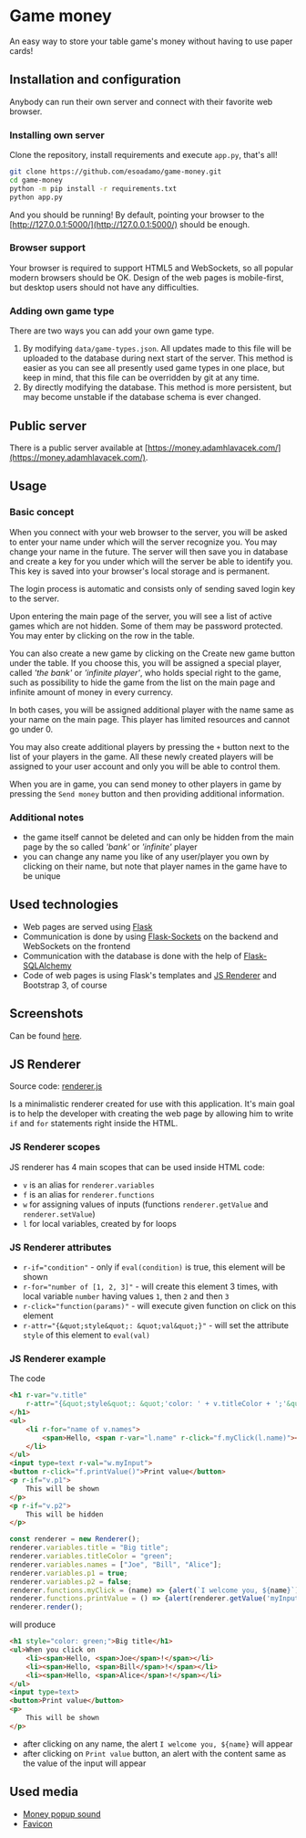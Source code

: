 # Game money

An easy way to store your table game's money without having to use paper cards!

## Installation and configuration

Anybody can run their own server and connect with their favorite web browser.

### Installing own server

Clone the repository, install requirements and execute `app.py`, that's all!

```bash
git clone https://github.com/esoadamo/game-money.git
cd game-money
python -m pip install -r requirements.txt
python app.py
```

And you should be running! By default, pointing your browser to the [http://127.0.0.1:5000/](http://127.0.0.1:5000/) should be enough.

### Browser support

Your browser is required to support HTML5 and WebSockets, so all popular modern browsers should be OK. Design of the web pages is mobile-first, but desktop users should not have any difficulties.

### Adding own game type

There are two ways you can add your own game type.

1. By modifying `data/game-types.json`. All updates made to this file will be uploaded to the database during next start of the server. This method is easier as you can see all presently used game types in one place, but keep in mind, that this file can be overridden by git at any time.
2. By directly modifying the database. This method is more persistent, but may become unstable if the database schema is ever changed.

## Public server

There is a public server available at [https://money.adamhlavacek.com/](https://money.adamhlavacek.com/).

## Usage

### Basic concept

When you connect with your web browser to the server, you will be asked to enter your name under which will the server recognize you. You may change your name in the future. The server will then save you in database and create a key for you under which will the server be able to identify you. This key is saved into your browser's local storage and is permanent.

The login process is automatic and consists only of sending saved login key to the server.

Upon entering the main page of the server, you will see a list of active games which are not hidden. Some of them may be password protected. You may enter by clicking on the row in the table.

You can also create a new game by clicking on the Create new game button under the table. If you choose this, you will be assigned a special player, called *'the bank'* or *'infinite player'*, who holds special right to the game, such as possibility to hide the game from the list on the main page and infinite amount of money in every currency.

In both cases, you will be assigned additional player with the name same as your name on the main page. This player has limited resources and cannot go under 0.

You may also create additional players by pressing the `+` button next to the list of your players in the game. All these newly created players will be assigned to your user account and only you will be able to control them.

When you are in game, you can send money to other players in game by pressing the `Send money` button and then providing additional information.

### Additional notes

- the game itself cannot be deleted and can only be hidden from the main page by the so called *'bank'* or *'infinite'* player
- you can change any name you like of any user/player you own by clicking on their name, but note that player names in the game have to be unique

## Used technologies

- Web pages are served using [Flask](https://palletsprojects.com/p/flask/)
- Communication is done by using [Flask-Sockets](https://github.com/heroku-python/flask-sockets) on the backend and WebSockets on the frontend
- Communication with the database is done with the help of [Flask-SQLAlchemy](https://flask-sqlalchemy.palletsprojects.com/en/2.x/)
- Code of web pages is using Flask's templates and [JS Renderer](https://github.com/esoadamo/game-money/blob/master/static/scripts/renderer.js) and Bootstrap 3, of course

## Screenshots

Can be found [here](https://github.com/esoadamo/game-money/issues/1).


## JS Renderer

Source code: [renderer.js](https://github.com/esoadamo/game-money/blob/master/static/scripts/renderer.js) 

Is a minimalistic renderer created for use with this application. It's main goal is to help the developer with creating the web page by allowing him to write `if` and `for` statements right inside the HTML.

### JS Renderer scopes

JS renderer has 4 main scopes that can be used inside HTML code:

- `v` is an alias for `renderer.variables`
- `f` is an alias for `renderer.functions`
- `w` for assigning values of inputs (functions `renderer.getValue` and `renderer.setValue`)
- `l` for local variables, created by for loops

### JS Renderer attributes

- `r-if="condition"` - only if `eval(condition)` is true, this element will be shown
- `r-for="number of [1, 2, 3]"` - will create this element 3 times, with local variable `number` having values `1`, then `2` and then `3`
- `r-click="function(params)"` - will execute given function on click on this element
- `r-attr="{&quot;style&quot;: &quot;val&quot;}"` - will set the attribute `style` of this element to `eval(val)`

### JS Renderer example

The code

```html
<h1 r-var="v.title"
    r-attr="{&quot;style&quot;: &quot;'color: ' + v.titleColor + ';'&quot;}">
</h1>
<ul>
    <li r-for="name of v.names">
        <span>Hello, <span r-var="l.name" r-click="f.myClick(l.name)"></span>!</span>
    </li>
</ul>
<input type=text r-val="w.myInput">
<button r-click="f.printValue()">Print value</button>
<p r-if="v.p1">
    This will be shown
</p>
<p r-if="v.p2">
    This will be hidden
</p>
```

```javascript
const renderer = new Renderer();
renderer.variables.title = "Big title";
renderer.variables.titleColor = "green";
renderer.variables.names = ["Joe", "Bill", "Alice"];
renderer.variables.p1 = true;
renderer.variables.p2 = false;
renderer.functions.myClick = (name) => {alert(`I welcome you, ${name}`)};
renderer.functions.printValue = () => {alert(renderer.getValue('myInput'))};
renderer.render();
```

will produce

```html
<h1 style="color: green;">Big title</h1>
<ul>When you click on
    <li><span>Hello, <span>Joe</span>!</span></li>
    <li><span>Hello, <span>Bill</span>!</span></li>
    <li><span>Hello, <span>Alice</span>!</span></li>
</ul>
<input type=text>
<button>Print value</button>
<p>
    This will be shown
</p>
```

- after clicking on any name, the alert `I welcome you, ${name}` will appear
- after clicking on `Print value` button, an alert with the content same as the value of the input will appear

## Used media

- [Money popup sound](https://freesound.org/people/Kastenfrosch/sounds/162464/)
- [Favicon](https://pixabay.com/illustrations/credit-card-icon-financial-2389154/)